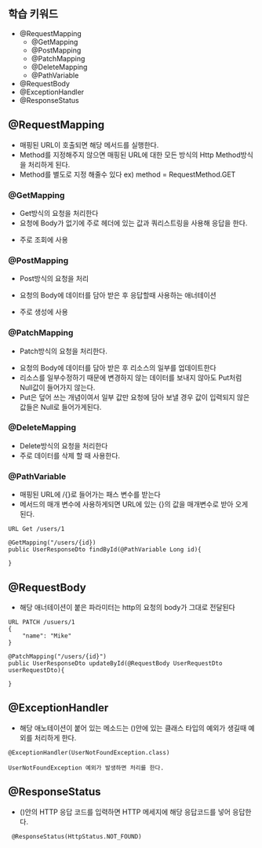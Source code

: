 ## 학습 키워드

- @RequestMapping
  - @GetMapping
  - @PostMapping
  - @PatchMapping
  - @DeleteMapping
  - @PathVariable
- @RequestBody
- @ExceptionHandler
- @ResponseStatus

## @RequestMapping

- 매핑된 URL이 호출되면 해당 메서드를 실행한다.
- Method를 지정해주지 않으면 매핑된 URL에 대한 모든 방식의 Http Method방식을 처리하게 된다.
- Method를 별도로 지정 해줄수 있다 ex) method = RequestMethod.GET

### @GetMapping

- Get방식의 요청을 처리한다
- 요청에 Body가 없기에 주로 헤더에 있는 값과 쿼리스트링을 사용해 응답을 한다.

* 주로 조회에 사용

### @PostMapping

- Post방식의 요청을 처리

* 요청의 Body에 데이터를 담아 받은 후 응답할때 사용하는 애너테이션

- 주로 생성에 사용

### @PatchMapping

- Patch방식의 요청을 처리한다.

* 요청의 Body에 데이터를 담아 받은 후 리소스의 일부를 업데이트한다
* 리소스를 일부수정하기 때문에 변경하지 않는 데이터를 보내지 않아도 Put처럼 Null값이 들어가지 않는다.
* Put은 덮어 쓰는 개념이여서 일부 값만 요청에 담아 보낼 경우 값이 입력되지 않은 값들은 Null로 들어가게된다.

### @DeleteMapping

- Delete방식의 요청을 처리한다
- 주로 데이터를 삭제 할 때 사용한다.

### @PathVariable

- 매핑된 URL에 /{}로 들어가는 패스 변수를 받는다
- 메서드의 매개 변수에 사용하게되면 URL에 있는 {}의 값을 매개변수로 받아 오게 된다.

```
URL Get /users/1

@GetMapping("/users/{id})
public UserResponseDto findById(@PathVariable Long id){

}
```

## @RequestBody

- 해당 애너테이션이 붙은 파라미터는 http의 요청의 body가 그대로 전달된다

```
URL PATCH /usuers/1
{
    "name": "Mike"
}

@PatchMapping("/users/{id}")
public UserResponseDto updateById(@RequestBody UserRequestDto userRequestDto){

}

```

## @ExceptionHandler

- 해당 애노테이션이 붙어 있는 메소드는 ()안에 있는 클래스 타입의 예외가 생길때 예외를 처리하게 한다.

```
@ExceptionHandler(UserNotFoundException.class)

UserNotFoundException 예외가 발생하면 처리를 한다.
```

## @ResponseStatus

- ()안의 HTTP 응답 코드를 입력하면 HTTP 메세지에 해당 응답코드를 넣어 응답한다.

```
 @ResponseStatus(HttpStatus.NOT_FOUND)
```
